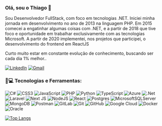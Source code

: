 ### Olá, sou o Thiago 👋

Sou Desenvolvedor FullStack, com foco em tecnologias .NET. Iniciei minha jornada em desenvolvimento no ano de 2013 na linguagem PHP. Em 2015 comecei a engatinhar algumas coisas com .NET, e a partir de 2018 que tive foco e oportunidade em trabalhar exclusivamente com as tecnologias Microsoft. A partir de 2020 implementei, nos projetos que participei, o desenvolvimento do frontend em ReactJS

Curto muito estar em constante evolução de conhecimento, buscando ser cada dia 1% melhor..

[![LinkedIn](https://img.shields.io/badge/LinkedIn-0A66C2.svg?style=for-the-badge&logo=LinkedIn&logoColor=white)](https://linkedin.com/in/thiago-sonza-10a408196) [![Gmail](https://img.shields.io/badge/Gmail-EA4335.svg?style=for-the-badge&logo=Gmail&logoColor=white)](mailto:email@provedor.com.br)

### 🚀💻 Tecnologias e Ferramentas:
![C#](https://img.shields.io/badge/c%23-%23239120.svg?style=for-the-badge&logo=c-sharp&logoColor=white) ![CSS3](https://img.shields.io/badge/css3-%231572B6.svg?style=for-the-badge&logo=css3&logoColor=white) ![JavaScript](https://img.shields.io/badge/javascript-%23323330.svg?style=for-the-badge&logo=javascript&logoColor=%23F7DF1E) ![PHP](https://img.shields.io/badge/php-%23777BB4.svg?style=for-the-badge&logo=php&logoColor=white) ![Python](https://img.shields.io/badge/python-3670A0?style=for-the-badge&logo=python&logoColor=ffdd54) ![TypeScript](https://img.shields.io/badge/typescript-%23007ACC.svg?style=for-the-badge&logo=typescript&logoColor=white) ![Azure](https://img.shields.io/badge/azure-%230072C6.svg?style=for-the-badge&logo=azure-devops&logoColor=white) ![.Net](https://img.shields.io/badge/.NET-5C2D91?style=for-the-badge&logo=.net&logoColor=white) ![Laravel](https://img.shields.io/badge/laravel-%23FF2D20.svg?style=for-the-badge&logo=laravel&logoColor=white) ![Next JS](https://img.shields.io/badge/Next-black?style=for-the-badge&logo=next.js&logoColor=white) ![NodeJS](https://img.shields.io/badge/node.js-6DA55F?style=for-the-badge&logo=node.js&logoColor=white) ![React](https://img.shields.io/badge/react-%2320232a.svg?style=for-the-badge&logo=react&logoColor=%2361DAFB) ![Postgres](https://img.shields.io/badge/postgres-%23316192.svg?style=for-the-badge&logo=postgresql&logoColor=white) ![MicrosoftSQLServer](https://img.shields.io/badge/Microsoft%20SQL%20Sever-CC2927?style=for-the-badge&logo=microsoft%20sql%20server&logoColor=white) ![MongoDB](https://img.shields.io/badge/MongoDB-%234ea94b.svg?style=for-the-badge&logo=mongodb&logoColor=white) ![Postman](https://img.shields.io/badge/Postman-FF6C37.svg?style=for-the-badge&logo=Postman&logoColor=white) ![GitLab](https://img.shields.io/badge/GitLab-FC6D26.svg?style=for-the-badge&logo=GitLab&logoColor=white) ![Git](https://img.shields.io/badge/Git-F05032.svg?style=for-the-badge&logo=Git&logoColor=white) ![GitHub](https://img.shields.io/badge/GitHub-181717.svg?style=for-the-badge&logo=GitHub&logoColor=white) ![Google Cloud](https://img.shields.io/badge/Google%20Cloud-4285F4.svg?style=for-the-badge&logo=Google-Cloud&logoColor=white) ![Docker](https://img.shields.io/badge/Docker-2496ED.svg?style=for-the-badge&logo=Docker&logoColor=white) ![Oracle](https://img.shields.io/badge/Oracle-F80000.svg?style=for-the-badge&logo=Oracle&logoColor=white)


[![Top Langs](https://github-readme-stats.vercel.app/api/top-langs/?username=ThiagoSonza&theme=radical)](https://github.com/ThiagoSonza/github-readme-stats)
